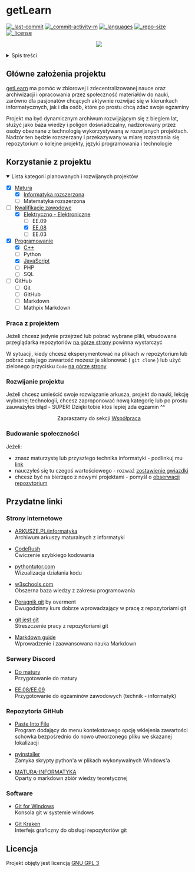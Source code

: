 # getLearn <!-- omit in toc -->
[![_last-commit]][commit]
[![_commit-activity-m]][commits] <!-- [![_contributors]][contributions] -->
[![_languages]][tags]
[![_repo-size]][zip]
[![_license]][license]

<p align="center"><img src="https://shields.io/badge/project_status-Work_in_progress-eb0?style=for-the-badge"/></p>

<details><summary>Spis treści</summary>

- [Główne założenia projektu](#główne-założenia-projektu)
- [Korzystanie z projektu](#korzystanie-z-projektu)
  - [Praca z projektem](#praca-z-projektem)
  - [Rozwijanie projektu](#rozwijanie-projektu)
  - [Budowanie społeczności](#budowanie-społeczności)
- [Przydatne linki](#przydatne-linki)
  - [Strony internetowe](#strony-internetowe)
  - [Serwery Discord](#serwery-discord)
  - [Repozytoria GitHub](#repozytoria-github)
  - [Software](#software)
</details>

## Główne założenia projektu
[getLearn][root] ma pomóc w  zbiorowej i zdecentralizowanej nauce oraz archiwizacji i opracowania przez społeczność materiałów do nauki, zarówno dla pasjonatów chcących aktywnie rozwijać się w kierunkach informatycznych, jak i dla osób, które po prostu chcą zdać swoje egzaminy

Projekt ma być dynamicznym archiwum rozwijającym się z biegiem lat, służyć jako baza wiedzy i poligon doświadczalny, nadzorowany przez osoby obeznane z technologią wykorzystywaną w rozwijanych projektach. Nadzór ten będzie rozszerzany i przekazywany w miarę rozrastania się repozytorium o kolejne projekty, języki programowania i technologie

## Korzystanie z projektu

<details open><summary>Lista kategorii planowanych i rozwijanych projektów</summary>

  - [x] [Matura](../matura/)
    - [x] [Informatyka rozszerzona](../matura/inf/)
    - [ ] Matematyka rozszerzona
  - [ ] [Kwalifikacje zawodowe](../q/)
    - [x] [Elektryczno - Elektroniczne](../q/ee/)
      - [ ] EE.09
      - [x] [EE.08](../q/ee/08)
      - [ ] EE.03
  - [x] [Programowanie](../programming/)
    - [x] [C++](../programming/cpp/)
    - [ ] Python
    - [x] [JavaScript](../programming/js/)
    - [ ] PHP
    - [ ] SQL
  - [ ] GitHub
    - [ ] Git
    - [ ] GitHub
    - [ ] Markdown
    - [ ] Mathpix Markdown
</details>

### Praca z projektem
Jeżeli chcesz jedynie przejrzeć lub pobrać wybrane pliki, wbudowana przeglądarka repozytoriów [na górze strony](#) powinna wystarczyć

W sytuacji, kiedy chcesz eksperymentować na plikach w repozytorium lub pobrać całą jego zawartość możesz je sklonować ( `git clone` ) lub użyć zielonego przycisku `Code` [na górze strony](#)

### Rozwijanie projektu
Jeżeli chcesz umieścić swoje rozwiązanie arkusza, projekt do nauki, lekcję wybranej technologii, chcesz zaproponować nową kategorię lub po prostu zauważyłeś błąd - SUPER! Dzięki tobie ktoś lepiej zda egzamin ^^

<p align="center">Zapraszamy do sekcji <a href="CONTRIBUTING.md">Współpraca</a></p>

### Budowanie społeczności
Jeżeli:
- znasz maturzystę lub przyszłego technika informatyki - podlinkuj mu [link][root]
- nauczyłeś się tu czegoś wartościowego - rozważ [zostawienie gwiazdki](#)
- chcesz być na bierząco z nowymi projektami - pomyśl o [obserwacji repozytorium](#) 

## Przydatne linki
### Strony internetowe
  - [ARKUSZE.PL/informatyka](https://arkusze.pl/informatyka-matura-poziom-rozszerzony/)  
    Archiwum arkuszy maturalnych z informatyki

  - [CodeRush](https://coderush.xyz/)  
    Ćwiczenie szybkiego kodowania
    
  - [pythontutor.com](https://pythontutor.com)  
    Wizualizacja działania kodu

  - [w3schools.com](https://w3schools.com)  
    Obszerna baza wiedzy z zakresu programowania

  - [Poragnik git](https://www.youtube.com/watch?v=D6EI7EbEN4Q&list=PLjHmWifVUNMKIGHmaGPVqSD-L6i1Zw-MH) by overment  
    Dwugodzinny kurs dobrze wprowadzający w pracę z repozytoriami git

  - [git jest git](https://rogerdudler.github.io/git-guide/index.pl.html)  
    Streszczenie pracy z repozytoriami git

  - [Markdown guide](https://www.markdownguide.org/)  
    Wprowadzenie i zaawansowana nauka Markdown

### Serwery Discord
  - [Do matury](https://discord.gg/3hyj3kXQkt)  
    Przygotowanie do matury

  - [EE.08/EE.09](https://discord.gg/RJMZQEC)  
    Przygotowanie do egzaminów zawodowych (technik - informatyk) 

### Repozytoria GitHub
  - [Paste Into File](https://github.com/EslaMx7/PasteIntoFile)  
    Program dodający do menu kontekstowego opcję wklejenia zawartości schowka bezpośrednio do nowo utworzonego pliku we skazanej lokalizacji

  - [pyinstaller](https://github.com/pyinstaller/pyinstaller)  
    Zamyka skrypty python'a w plikach wykonywalnych Windows'a
  
  - [MATURA-INFORMATYKA](https://github.com/wernexnrs123/MATURA-INFORMATYKA)  
    Oparty o markdown zbiór wiedzy teoretycznej

### Software
  - [Git for Windows](https://gitforwindows.org/)  
    Konsola git w systemie windows

  - [Git Kraken](https://www.gitkraken.com/)  
    Interfejs graficzny do obsługi repozytoriów git

## Licencja <!-- omit in toc -->
Projekt objęty jest licencją [GNU GPL 3][license]

[_commit-activity-m]: https://img.shields.io/github/commit-activity/m/Pixel48/getLearn
[_commit-activity-w]: https://img.shields.io/github/commit-activity/w/Pixel48/getLearn
[_commit-activity-y]: https://img.shields.io/github/commit-activity/y/Pixel48/getLearn
[_contributors]: https://img.shields.io/github/all-contributors/Pixel48/getLearn
[_languages]: https://shields.io/github/languages/count/Pixel48/getLearn
[_last-commit]: https://shields.io/github/last-commit/Pixel48/getLearn
[_license]: https://shields.io/github/license/Pixel48/getLearn
[_repo-size]: https://shields.io/github/repo-size/Pixel48/getLearn

[commit]: https://github.com/Pixel48/getLearn/commit
[commits]: https://github.com/Pixel48/getLearn/commits/master
[contributions]: https://github.com/Pixel48/getLearn/graphs/contributors
[license]: https://github.com/Pixel48/getLearn/blob/master/LICENSE
[network]: https://github.com/Pixel48/getLearn/network
[root]: https://github.com/Pixel48/getLearn
[tags]: https://github.com/Pixel48/getLearn/releases
[zip]: https://github.com/Pixel48/getLearn/archive/master.zip